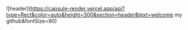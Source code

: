 


![header](https://capsule-render.vercel.app/api?type=Rect&color=auto&height=300&section=header&text=welcome my github&fontSize=90)


